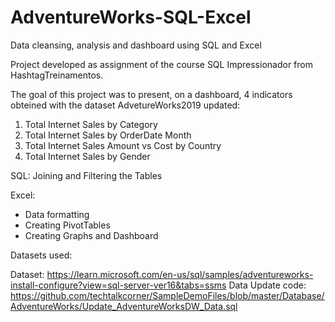 # AdventureWorks-SQL-Excel
Data cleansing, analysis and dashboard using SQL and Excel

Project developed as assignment of the course SQL Impressionador from HashtagTreinamentos.

The goal of this project was to present, on a dashboard, 4 indicators obteined with the dataset AdvetureWorks2019 updated:

1. Total Internet Sales by Category
2. Total Internet Sales by OrderDate Month
3. Total Internet Sales Amount vs Cost by Country
4. Total Internet Sales by Gender

SQL: Joining and Filtering the Tables

Excel:
- Data formatting
- Creating PivotTables
- Creating Graphs and Dashboard

Datasets used:

Dataset: https://learn.microsoft.com/en-us/sql/samples/adventureworks-install-configure?view=sql-server-ver16&tabs=ssms
Data Update code: https://github.com/techtalkcorner/SampleDemoFiles/blob/master/Database/AdventureWorks/Update_AdventureWorksDW_Data.sql
